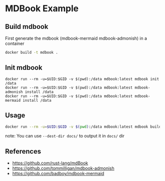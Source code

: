 # MDBook Example 

## Build mdbook

First generate the mdbook (mdbook-mermaid mdbook-admonish) in a container

```sh
docker build -t mdbook .
```

## Init mdbook
```
docker run --rm -u=$UID:$GID -v $(pwd):/data mdbook:latest mdbook init /data
docker run --rm -u=$UID:$GID -v $(pwd):/data mdbook:latest mdbook-admonish install /data
docker run --rm -u=$UID:$GID -v $(pwd):/data mdbook:latest mdbook-mermaid install /data
```

## Usage

```sh
docker run --rm -u=$UID:$GID -v $(pwd):/data mdbook:latest mdbook build /data
```

note: You can use `--dest-dir docs/` to output it in `docs/` dir

## References

* https://github.com/rust-lang/mdBook
* https://github.com/tommilligan/mdbook-admonish
* https://github.com/badboy/mdbook-mermaid

